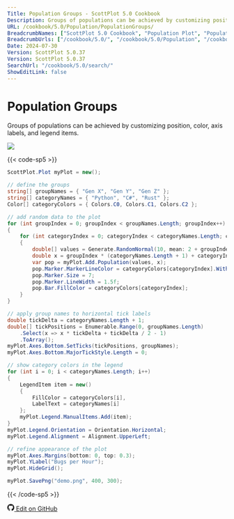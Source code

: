 ```yaml
---
Title: Population Groups - ScottPlot 5.0 Cookbook
Description: Groups of populations can be achieved by customizing position, color, axis labels, and legend items.
URL: /cookbook/5.0/Population/PopulationGroups/
BreadcrumbNames: ["ScottPlot 5.0 Cookbook", "Population Plot", "Population Groups"]
BreadcrumbUrls: ["/cookbook/5.0/", "/cookbook/5.0/Population", "/cookbook/5.0/Population/PopulationGroups"]
Date: 2024-07-30
Version: ScottPlot 5.0.37
Version: ScottPlot 5.0.37
SearchUrl: "/cookbook/5.0/search/"
ShowEditLink: false
---
```


# Population Groups


Groups of populations can be achieved by customizing position, color, axis labels, and legend items.

[![](/cookbook/5.0/images/PopulationGroups.png?240729212327)](/cookbook/5.0/images/PopulationGroups.png?240729212327)

{{< code-sp5 >}}

```cs
ScottPlot.Plot myPlot = new();

// define the groups
string[] groupNames = { "Gen X", "Gen Y", "Gen Z" };
string[] categoryNames = { "Python", "C#", "Rust" };
Color[] categoryColors = { Colors.C0, Colors.C1, Colors.C2 };

// add random data to the plot
for (int groupIndex = 0; groupIndex < groupNames.Length; groupIndex++)
{
    for (int categoryIndex = 0; categoryIndex < categoryNames.Length; categoryIndex++)
    {
        double[] values = Generate.RandomNormal(10, mean: 2 + groupIndex * 2);
        double x = groupIndex * (categoryNames.Length + 1) + categoryIndex;
        var pop = myPlot.Add.Population(values, x);
        pop.Marker.MarkerLineColor = categoryColors[categoryIndex].WithAlpha(.75);
        pop.Marker.Size = 7;
        pop.Marker.LineWidth = 1.5f;
        pop.Bar.FillColor = categoryColors[categoryIndex];
    }
}

// apply group names to horizontal tick labels
double tickDelta = categoryNames.Length + 1;
double[] tickPositions = Enumerable.Range(0, groupNames.Length)
    .Select(x => x * tickDelta + tickDelta / 2 - 1)
    .ToArray();
myPlot.Axes.Bottom.SetTicks(tickPositions, groupNames);
myPlot.Axes.Bottom.MajorTickStyle.Length = 0;

// show category colors in the legend
for (int i = 0; i < categoryNames.Length; i++)
{
    LegendItem item = new()
    {
        FillColor = categoryColors[i],
        LabelText = categoryNames[i]
    };
    myPlot.Legend.ManualItems.Add(item);
}
myPlot.Legend.Orientation = Orientation.Horizontal;
myPlot.Legend.Alignment = Alignment.UpperLeft;

// refine appearance of the plot
myPlot.Axes.Margins(bottom: 0, top: 0.3);
myPlot.YLabel("Bugs per Hour");
myPlot.HideGrid();

myPlot.SavePng("demo.png", 400, 300);

```

{{< /code-sp5 >}}

<a href='https://github.com/ScottPlot/ScottPlot/blob/main/src/ScottPlot5/ScottPlot5%20Cookbook/Recipes/PlotTypes/Population.cs'><svg xmlns="http://www.w3.org/2000/svg" width="16" height="16" fill="currentColor" class="mb-1 bi bi-github" viewBox="0 0 16 16">
  <path d="M8 0C3.58 0 0 3.58 0 8c0 3.54 2.29 6.53 5.47 7.59.4.07.55-.17.55-.38 0-.19-.01-.82-.01-1.49-2.01.37-2.53-.49-2.69-.94-.09-.23-.48-.94-.82-1.13-.28-.15-.68-.52-.01-.53.63-.01 1.08.58 1.23.82.72 1.21 1.87.87 2.33.66.07-.52.28-.87.51-1.07-1.78-.2-3.64-.89-3.64-3.95 0-.87.31-1.59.82-2.15-.08-.2-.36-1.02.08-2.12 0 0 .67-.21 2.2.82.64-.18 1.32-.27 2-.27s1.36.09 2 .27c1.53-1.04 2.2-.82 2.2-.82.44 1.1.16 1.92.08 2.12.51.56.82 1.27.82 2.15 0 3.07-1.87 3.75-3.65 3.95.29.25.54.73.54 1.48 0 1.07-.01 1.93-.01 2.2 0 .21.15.46.55.38A8.01 8.01 0 0 0 16 8c0-4.42-3.58-8-8-8"/>
</svg> Edit on GitHub</a>

